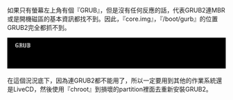 
如果只有螢幕左上角有個『GRUB』，但是沒有任何反應的話，代表GRUB2連MBR或是開機磁區的基本資訊都找不到。因此，『core.img』，『/boot/gurb』的位置GRUB2完全都抓不到。

![](Imgs/Fix/Fix004.PNG)

在這個況況底下，因為連GRUB2都不能用了，所以一定要用到其他的作業系統還是LiveCD，然後使用『chroot』到損壞的partition裡面去重新安裝GRUB2。
	



